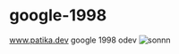# google-1998
www.patika.dev
google 1998 odev
![sonnn](https://user-images.githubusercontent.com/116032063/224440333-f82e9873-46f5-4af8-a01b-eaa0273cc95e.PNG)
